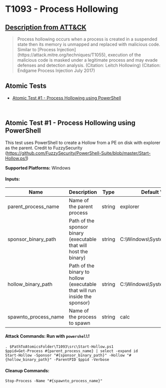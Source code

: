 # T1093 - Process Hollowing
## [Description from ATT&CK](https://attack.mitre.org/wiki/Technique/T1093)
<blockquote>Process hollowing occurs when a process is created in a suspended state then its memory is unmapped and replaced with malicious code. Similar to [Process Injection](https://attack.mitre.org/techniques/T1055), execution of the malicious code is masked under a legitimate process and may evade defenses and detection analysis. (Citation: Leitch Hollowing) (Citation: Endgame Process Injection July 2017)</blockquote>

## Atomic Tests

- [Atomic Test #1 - Process Hollowing using PowerShell](#atomic-test-1---process-hollowing-using-powershell)


<br/>

## Atomic Test #1 - Process Hollowing using PowerShell
This test uses PowerShell to create a Hollow from a PE on disk with explorer as the parent.
Credit to FuzzySecurity (https://github.com/FuzzySecurity/PowerShell-Suite/blob/master/Start-Hollow.ps1)

**Supported Platforms:** Windows


#### Inputs:
| Name | Description | Type | Default Value | 
|------|-------------|------|---------------|
| parent_process_name | Name of the parent process | string | explorer|
| sponsor_binary_path | Path of the sponsor binary (executable that will host the binary) | string | C:\Windows\System32\calc.exe|
| hollow_binary_path | Path of the binary to hollow (executable that will run inside the sponsor) | string | C:\Windows\System32\cmd.exe|
| spawnto_process_name | Name of the process to spawn | string | calc|


#### Attack Commands: Run with `powershell`! 
```
. $PathToAtomicsFolder\T1093\src\Start-Hollow.ps1
$ppid=Get-Process #{parent_process_name} | select -expand id
Start-Hollow -Sponsor "#{sponsor_binary_path}" -Hollow "#{hollow_binary_path}" -ParentPID $ppid -Verbose
```

#### Cleanup Commands:
```
Stop-Process -Name "#{spawnto_process_name}"
```





<br/>
